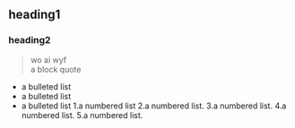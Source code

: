 ## heading1
### heading2
> wo ai wyf <br>
> a block quote
- a bulleted list 
- a bulleted list 
- a bulleted list 
1.a numbered list
2.a numbered list.
3.a numbered list.
4.a numbered list.
5.a numbered list.

